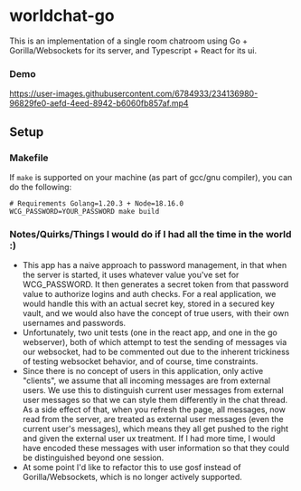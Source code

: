 # worldchat-go

This is an implementation of a single room chatroom using Go + Gorilla/Websockets for its server, and Typescript + React for its ui.

### Demo
https://user-images.githubusercontent.com/6784933/234136980-96829fe0-aefd-4eed-8942-b6060fb857af.mp4

## Setup

### Makefile
If `make` is supported on your machine (as part of gcc/gnu compiler), you can do the following:
```
# Requirements Golang=1.20.3 + Node=18.16.0
WCG_PASSWORD=YOUR_PASSWORD make build
```

### Notes/Quirks/Things I would do if I had all the time in the world :)
- This app has a naive approach to password management, in that when the server is started, it uses whatever value you've set for WCG_PASSWORD. It then generates a secret token from that password value to authorize logins and auth checks. For a real application, we would handle this with an actual secret key, stored in a secured key vault, and we would also have the concept of true users, with their own usernames and passwords.
- Unfortunately, two unit tests (one in the react app, and one in the go webserver), both of which attempt to test the sending of messages via our websocket, had to be commented out due to the inherent trickiness of testing websocket behavior, and of course, time constraints.
- Since there is no concept of users in this application, only active "clients", we assume that all incoming messages are from external users. We use this to distinguish current user messages from external user messages so that we can style them differently in the chat thread. As a side effect of that, when you refresh the page, all messages, now read from the server, are treated as external user messages (even the current user's messages), which means they all get pushed to the right and given the external user ux treatment. If I had more time, I would have encoded these messages with user information so that they could be distinguished beyond one session.
- At some point I'd like to refactor this to use gosf instead of Gorilla/Websockets, which is no longer actively supported.
